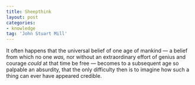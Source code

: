 ```yaml
---
title: Sheepthink
layout: post
categories:
- knowledge
tag: 'John Stuart Mill'
---
```


It often happens that the universal belief of one age of mankind — a belief from which no one *was,* nor without an extraordinary effort of genius and courage *could* at that time be free — becomes to a subsequent age so palpable an absurdity, that the only difficulty then is to imagine how such a thing can ever have appeared credible.
